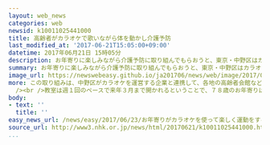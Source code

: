 ```yaml
---
layout: web_news
categories: web
newsid: k10011025441000
title: 高齢者がカラオケで歌いながら体を動かし介護予防
last_modified_at: '2017-06-21T15:05:00+09:00'
datetime: 2017年06月21日 15時05分
description: お年寄りに楽しみながら介護予防に取り組んでもらおうと、東京・中野区はカラオケの音楽に合わせて歌いながら体を動かす体操教室を始めました。
summary: お年寄りに楽しみながら介護予防に取り組んでもらおうと、東京・中野区はカラオケの音楽に合わせて歌いながら体を動かす体操教室を始めました。
image_url: https://newswebeasy.github.io/ja201706/news/web/image/2017/06/23/k10011025441000.jpg
more: この取り組みは、中野区がカラオケを運営する企業と連携して、各地の高齢者会館など２０か所で今月から始めました。２１日は野方高齢者会館に１３人のお年寄りが集まり、インストラクターの指導のもと健康推進のために開発されたカラオケを使った体操に挑戦しました。体操は歌謡曲や民謡に合わせて体を動かすもので、タオルを握りながら手先を動かしたり、紙のお皿を持って踊ったりと、無理なく体を動かして脳を刺激し、介護予防につながるよう工夫されているということで、集まった人たちは振り付けに合わせて気持ちよさそうに体を動かしていました。<br
  /><br />教室は週１回のペースで来年３月まで開かれるということで、７８歳のお年寄りは、「歌は好きですし、みんなで体を動かすと体も温まって気持ちがいいです」と話していました。中野区では地域の民生委員からも、広くお年寄りの参加を呼びかけていて、中野区地域包括ケア推進担当の酒井直人副参事は「自宅でこもりがちな人にも外出してもらい、体を動かしてもらいたい」と話していました。
body:
- text: ''
  title: ''
easy_news_url: /news/easy/2017/06/23/お年寄りがカラオケを使って楽しく運動をする教室/
source_url: http://www3.nhk.or.jp/news/html/20170621/k10011025441000.html
...
```

